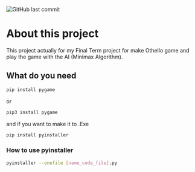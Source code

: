 ![GitHub last commit](https://img.shields.io/github/last-commit/MarchelGunawan/Othello-Minimax-Algorithm?style=flat-square)
# About this project

This project actually for my Final Term project for make Othello game and play the game with the AI (Minimax Algorithm).

## What do you need
```bash
pip install pygame
```
or 
```bash
pip3 install pygame
```
and if you want to make it to .Exe
```bash
pip install pyinstaller
```

### How to use pyinstaller
```bash
pyinstaller --onefile [name_code_file].py
```